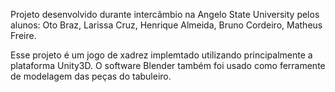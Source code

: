 Projeto desenvolvido durante intercâmbio na Angelo State University pelos alunos: Oto Braz, Larissa Cruz, Henrique Almeida, Bruno Cordeiro, Matheus Freire.

Esse projeto é um jogo de xadrez implemtado utilizando principalmente a plataforma Unity3D. O software Blender também foi usado como ferramente de modelagem das peças do tabuleiro.
